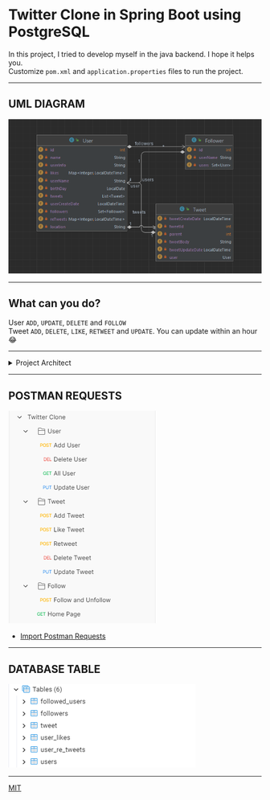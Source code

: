 # Twitter Clone in Spring Boot using PostgreSQL
In this project, I tried to develop myself in the java backend. I hope it helps you.<br>
Customize `pom.xml` and `application.properties` files to run the project.
<hr>

## UML DIAGRAM
![UML.png](https://github.com/emrahyilm4z/TwitterClone/blob/master/ScreenShots/uml_diagram.png)
<hr>

## What can you do?
User `ADD`, `UPDATE`, `DELETE` and `FOLLOW` <br>
Tweet `ADD`, `DELETE`, `LIKE`, `RETWEET` and `UPDATE`. You can update within an hour :joy: <br>
<hr>

<details align="left"> 
<summary>Project Architect</summary><br>

    TwitterClone
     ┣ config
     ┃ ┗ GeneralConfig.java
     ┣ controller
     ┃ ┣ FollowerController.java
     ┃ ┣ HomePageController.java
     ┃ ┣ LikesController.java
     ┃ ┣ ReTweetController.java
     ┃ ┣ TweetsController.java
     ┃ ┗ UsersController.java
     ┣ dto
     ┃ ┣ request
     ┃ ┃ ┣ AddTweetRequestDto.java
     ┃ ┃ ┣ AddUserRequestDto.java
     ┃ ┃ ┣ FollowRequestDto.java
     ┃ ┃ ┣ LikeRequestDto.java
     ┃ ┃ ┣ ReTweetRequestDto.java
     ┃ ┃ ┣ UpdateTweetRequestDto.java
     ┃ ┃ ┗ UpdateUserRequestDto.java
     ┃ ┗ response
     ┃ ┃ ┣ AddUserResponseDto.java
     ┃ ┃ ┣ FollowersResponseDto.java
     ┃ ┃ ┣ HomePageResponse.java
     ┃ ┃ ┣ TweetResponseDto.java
     ┃ ┃ ┗ UserResponseDto.java
     ┣ entities
     ┃ ┣ Follower.java
     ┃ ┣ Tweet.java
     ┃ ┗ User.java
     ┣ exception
     ┃ ┣ Message.java
     ┃ ┣ NotFoundTweetID.java
     ┃ ┣ NotFoundUserId.java
     ┃ ┗ NotFoundUserName.java
     ┣ repository
     ┃ ┣ FollowerRepository.java
     ┃ ┣ TweetRepository.java
     ┃ ┗ UserRepository.java
     ┣ service
     ┃ ┣ FollowerService.java
     ┃ ┣ HomePageService.java
     ┃ ┣ LikeService.java
     ┃ ┣ RetweetService.java
     ┃ ┣ TweetService.java
     ┃ ┗ UserService.java
     ┗ TwitterCloneApplication.java
     
 </details>
 <hr>

## POSTMAN REQUESTS
![POSTMAN.png](https://github.com/emrahyilm4z/TwitterClone/blob/master/ScreenShots/postman.png)

- [Import Postman Requests](https://github.com/emrahyilm4z/TwitterClone/blob/master/Twitter%20Clone.postman_collection.json)
<hr>

## DATABASE TABLE
![TABLE.png](https://github.com/emrahyilm4z/TwitterClone/blob/master/ScreenShots/table.png)
<hr>

[MIT](https://github.com/emrahyilm4z/TwitterClone/blob/master/LICENSE.txt)
 
